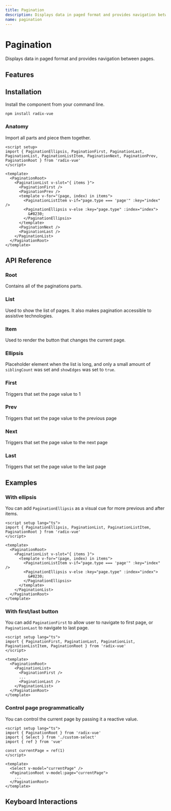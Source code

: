 ```yaml
--- 
title: Pagination
description: Displays data in paged format and provides navigation between pages.
name: pagination 
---
```


<script setup> 
import DemoPagination from '../../components/demo/Pagination/index.vue' 
</script>


# Pagination
 
<Description>
Displays data in paged format and provides navigation between pages.
</Description>

<HeroContainer folder="Pagination" overflow>
<DemoPagination />
<template v-slot:codeSlot>
<HeroCodeGroup>
<div filename="index.vue">

<<< ../../components/demo/Pagination/index.vue

</div>
<div filename="tailwind.config.js">

<<< ../../components/demo/Pagination/tailwind.config.js

</div>
</HeroCodeGroup>
</template>
</HeroContainer>

## Features

<Highlights
  :features="[
    'Enable quick access to first, or last page',
    'Enable to show edges constantly, or not',
  ]"
/>

## Installation

Install the component from your command line.

```bash
npm install radix-vue
```

### Anatomy

Import all parts and piece them together.

```vue
<script setup>
import { PaginationEllipsis, PaginationFirst, PaginationLast, PaginationList, PaginationListItem, PaginationNext, PaginationPrev, PaginationRoot } from 'radix-vue'
</script>

<template>
  <PaginationRoot>
    <PaginationList v-slot="{ items }">
      <PaginationFirst />
      <PaginationPrev />
      <template v-for="(page, index) in items">
        <PaginationListItem v-if="page.type === 'page'" :key="index" />
        <PaginationEllipsis v-else :key="page.type" :index="index">
          &#8230;
        </PaginationEllipsis>
      </template>
      <PaginationNext />
      <PaginationLast />
    </PaginationList>
  </PaginationRoot>
</template>
```

## API Reference

### Root

Contains all of the paginations parts.

<PropsTable
  :data="[
    {
      name: 'page',
      type: 'number',
      description: 'The controlled value of the current page. Can be binded with <Code>v-model</Code>.',
    },
    {
      name: 'defaultPage',
      type: 'number',  
      default: 1,
      description: 'The default page value',
    },
    {
      name: 'total',
      type: 'number',
      default: 10,
      description: 'Number of items in your list',
    },
    {
      name: 'itemsPerPage',
      type: 'number',
      default: 10,
      description: 'How many items per page',
    },
    {
      name: 'siblingCount',
      type: 'number',
      default: 3,
      description: 'How many sibling should be shown around the current page',
    },
    {
      name: 'showEdges',
      type: 'boolean',
      default: false,
      description: '<Code>true</Code> if it should always show first page, last page, and ellipsis',
    },
  ]"
/>

<EmitsTable 
  :data="[
    {
      name: '@update:page',
      type: '(value: number) => void',
      description: 'Event handler called when the page value changes'
    },
  ]" 
/>

### List

Used to show the list of pages. It also makes pagination accessible to assistive technologies.

<PropsTable
  :data="[
    {
      name: 'as',
      type: 'string | Component',
      default: 'div',
      description: 'The element or component this component should render as. Can be overwrite by <Code>asChild</Code>'
    },
    {
      name: 'asChild',
      required: false,
      type: 'boolean',
      default: 'false',
      description: 'Change the default rendered element for the one passed as a child, merging their props and behavior.<br><br>Read our <a href=&quot;/guides/composition&quot;>Composition</a> guide for more details.',
    },
  ]"
/>


### Item

Used to render the button that changes the current page.

<PropsTable
  :data="[
    {
      name: 'value',
      type: 'number',
      description: 'Value for the page',
    },
    {
      name: 'as',
      type: 'string | Component',
      default: 'button',
      description: 'The element or component this component should render as. Can be overwrite by <Code>asChild</Code>'
    },
    {
      name: 'asChild',
      required: false,
      type: 'boolean',
      default: 'false',
      description: 'Change the default rendered element for the one passed as a child, merging their props and behavior.<br><br>Read our <a href=&quot;/guides/composition&quot;>Composition</a> guide for more details.',
    },
  ]"
/>


<DataAttributesTable
  :data="[
    {
      attribute: '[data-selected]',
      values: ['true' , ''],
    },
    {
      attribute: '[data-type]',
      values: ['page'],
    }
  ]"
/>


### Ellipsis

Placeholder element when the list is long, and only a small amount of `siblingCount` was set and `showEdges` was set to `true`.

<PropsTable
  :data="[
    {
      name: 'as',
      type: 'string | Component',
      default: 'div',
      description: 'The element or component this component should render as. Can be overwrite by <Code>asChild</Code>'
    },
    {
      name: 'asChild',
      required: false,
      type: 'boolean',
      default: 'false',
      description: 'Change the default rendered element for the one passed as a child, merging their props and behavior.<br><br>Read our <a href=&quot;/guides/composition&quot;>Composition</a> guide for more details.',
    },
  ]"
/>


<DataAttributesTable
  :data="[ 
    {
      attribute: '[data-type]',
      values: ['ellipsis'],
    }
  ]"
/>

### First

Triggers that set the page value to 1

<PropsTable
  :data="[
    {
      name: 'as',
      type: 'string | Component',
      default: 'button',
      description: 'The element or component this component should render as. Can be overwrite by <Code>asChild</Code>'
    },
    {
      name: 'asChild',
      required: false,
      type: 'boolean',
      default: 'false',
      description: 'Change the default rendered element for the one passed as a child, merging their props and behavior.<br><br>Read our <a href=&quot;/guides/composition&quot;>Composition</a> guide for more details.',
    },
  ]"
/>



### Prev

Triggers that set the page value to the previous page

<PropsTable
  :data="[
    {
      name: 'as',
      type: 'string | Component',
      default: 'button',
      description: 'The element or component this component should render as. Can be overwrite by <Code>asChild</Code>'
    },
    {
      name: 'asChild',
      required: false,
      type: 'boolean',
      default: 'false',
      description: 'Change the default rendered element for the one passed as a child, merging their props and behavior.<br><br>Read our <a href=&quot;/guides/composition&quot;>Composition</a> guide for more details.',
    },
  ]"
/>


### Next

Triggers that set the page value to the next page

<PropsTable
  :data="[
    {
      name: 'as',
      type: 'string | Component',
      default: 'button',
      description: 'The element or component this component should render as. Can be overwrite by <Code>asChild</Code>'
    },
    {
      name: 'asChild',
      required: false,
      type: 'boolean',
      default: 'false',
      description: 'Change the default rendered element for the one passed as a child, merging their props and behavior.<br><br>Read our <a href=&quot;/guides/composition&quot;>Composition</a> guide for more details.',
    },
  ]"
/>


### Last

Triggers that set the page value to the last page

<PropsTable
  :data="[
    {
      name: 'as',
      type: 'string | Component',
      default: 'button',
      description: 'The element or component this component should render as. Can be overwrite by <Code>asChild</Code>'
    },
    {
      name: 'asChild',
      required: false,
      type: 'boolean',
      default: 'false',
      description: 'Change the default rendered element for the one passed as a child, merging their props and behavior.<br><br>Read our <a href=&quot;/guides/composition&quot;>Composition</a> guide for more details.',
    },
  ]"
/>


## Examples

### With ellipsis

You can add `PaginationEllipsis` as a visual cue for more previous and after items.

```vue line=10-12
<script setup lang="ts">
import { PaginationEllipsis, PaginationList, PaginationListItem, PaginationRoot } from 'radix-vue'
</script>

<template>
  <PaginationRoot>
    <PaginationList v-slot="{ items }">
      <template v-for="(page, index) in items">
        <PaginationListItem v-if="page.type === 'page'" :key="index" />
        <PaginationEllipsis v-else :key="page.type" :index="index">
          &#8230;
        </PaginationEllipsis>
      </template>
    </PaginationList>
  </PaginationRoot>
</template>
```

### With first/last button

You can add `PaginationFirst` to allow user to navigate to first page, or `PaginationLast` to navigate to last page.

```vue line=8,10
<script setup lang="ts">
import { PaginationFirst, PaginationLast, PaginationList, PaginationListItem, PaginationRoot } from 'radix-vue'
</script>

<template>
  <PaginationRoot>
    <PaginationList>
      <PaginationFirst />
      ...
      <PaginationLast />
    </PaginationList>
  </PaginationRoot>
</template>
```


### Control page programmatically

You can control the current page by passing it a reactive value. 

```vue line=6,10,11
<script setup lang="ts">
import { PaginationRoot } from 'radix-vue'
import { Select } from './custom-select'
import { ref } from 'vue'

const currentPage = ref(1)
</script>

<template>
  <Select v-model="currentPage" />
  <PaginationRoot v-model:page="currentPage">
    ...
  </PaginationRoot>
</template>
```
 

## Keyboard Interactions

<KeyboardTable
  :data="[ 
    {
      keys: ['Tab'],
      description: 'Moves focus to the next focusable element.',
    }, 
    {
      keys: ['Space'],
      description: `
        <span>
          When focus is on a any trigger, trigger selected page or arrow navigation
        </span>`
    },
    {
      keys: ['Enter'],
      description:  `
        <span>
          When focus is on a any trigger, trigger selected page or arrow navigation
        </span>` 
    }, 
  ]"
/>

